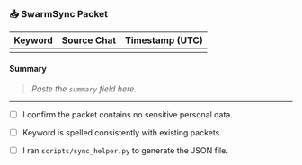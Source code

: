 ### 📥  SwarmSync Packet

| Keyword | Source Chat | Timestamp (UTC) |
|---------|-------------|-----------------|
| <!-- filled by author --> | | |

#### Summary  
> _Paste the `summary` field here._

---

- [ ] I confirm the packet contains no sensitive personal data.  
- [ ] Keyword is spelled consistently with existing packets.  
- [ ] I ran `scripts/sync_helper.py` to generate the JSON file.  


